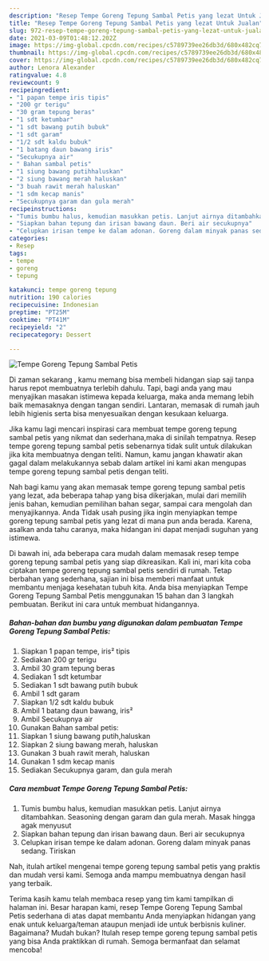 ```yaml
---
description: "Resep Tempe Goreng Tepung Sambal Petis yang lezat Untuk Jualan"
title: "Resep Tempe Goreng Tepung Sambal Petis yang lezat Untuk Jualan"
slug: 972-resep-tempe-goreng-tepung-sambal-petis-yang-lezat-untuk-jualan
date: 2021-03-09T01:48:12.202Z
image: https://img-global.cpcdn.com/recipes/c5789739ee26db3d/680x482cq70/tempe-goreng-tepung-sambal-petis-foto-resep-utama.jpg
thumbnail: https://img-global.cpcdn.com/recipes/c5789739ee26db3d/680x482cq70/tempe-goreng-tepung-sambal-petis-foto-resep-utama.jpg
cover: https://img-global.cpcdn.com/recipes/c5789739ee26db3d/680x482cq70/tempe-goreng-tepung-sambal-petis-foto-resep-utama.jpg
author: Lenora Alexander
ratingvalue: 4.8
reviewcount: 9
recipeingredient:
- "1 papan tempe iris tipis"
- "200 gr terigu"
- "30 gram tepung beras"
- "1 sdt ketumbar"
- "1 sdt bawang putih bubuk"
- "1 sdt garam"
- "1/2 sdt kaldu bubuk"
- "1 batang daun bawang iris"
- "Secukupnya air"
- " Bahan sambal petis"
- "1 siung bawang putihhaluskan"
- "2 siung bawang merah haluskan"
- "3 buah rawit merah haluskan"
- "1 sdm kecap manis"
- "Secukupnya garam dan gula merah"
recipeinstructions:
- "Tumis bumbu halus, kemudian masukkan petis. Lanjut airnya ditambahkan. Seasoning dengan garam dan gula merah. Masak hingga agak menyusut"
- "Siapkan bahan tepung dan irisan bawang daun. Beri air secukupnya"
- "Celupkan irisan tempe ke dalam adonan. Goreng dalam minyak panas sedang. Tiriskan"
categories:
- Resep
tags:
- tempe
- goreng
- tepung

katakunci: tempe goreng tepung 
nutrition: 190 calories
recipecuisine: Indonesian
preptime: "PT25M"
cooktime: "PT41M"
recipeyield: "2"
recipecategory: Dessert

---
```



![Tempe Goreng Tepung Sambal Petis](https://img-global.cpcdn.com/recipes/c5789739ee26db3d/680x482cq70/tempe-goreng-tepung-sambal-petis-foto-resep-utama.jpg)

Di zaman  sekarang , kamu memang bisa membeli hidangan siap saji tanpa harus repot membuatnya terlebih dahulu. Tapi, bagi anda yang mau menyajikan masakan istimewa kepada keluarga, maka anda memang lebih baik memasaknya dengan tangan sendiri. Lantaran, memasak di rumah jauh lebih higienis serta bisa menyesuaikan dengan kesukaan keluarga.

Jika kamu lagi mencari inspirasi cara membuat tempe goreng tepung sambal petis yang nikmat dan sederhana,maka di sinilah tempatnya. Resep tempe goreng tepung sambal petis  sebenarnya tidak sulit untuk dilakukan jika kita membuatnya dengan teliti. Namun, kamu jangan khawatir akan gagal dalam melakukannya 
sebab dalam artikel ini kami akan mengupas tempe goreng tepung sambal petis dengan teliti.  



Nah bagi kamu yang akan memasak tempe goreng tepung sambal petis yang lezat, ada beberapa tahap yang bisa dikerjakan, mulai dari memilih jenis bahan, kemudian pemilihan bahan segar, sampai cara mengolah dan menyajikannya. Anda Tidak usah pusing jika ingin menyiapkan tempe goreng tepung sambal petis yang lezat di mana pun anda berada. Karena, asalkan anda  tahu caranya, maka hidangan ini dapat menjadi suguhan yang istimewa.

Di bawah ini, ada beberapa cara mudah dalam memasak resep tempe goreng tepung sambal petis yang siap dikreasikan. Kali ini, mari kita coba ciptakan tempe goreng tepung sambal petis sendiri di rumah. Tetap berbahan yang sederhana, sajian ini bisa memberi manfaat untuk membantu menjaga kesehatan tubuh kita. Anda bisa menyiapkan Tempe Goreng Tepung Sambal Petis menggunakan 15 bahan dan 3 langkah pembuatan. Berikut ini cara untuk membuat hidangannya.

<!--inarticleads1-->

##### Bahan-bahan dan bumbu yang digunakan dalam pembuatan Tempe Goreng Tepung Sambal Petis:

1. Siapkan 1 papan tempe, iris² tipis
1. Sediakan 200 gr terigu
1. Ambil 30 gram tepung beras
1. Sediakan 1 sdt ketumbar
1. Sediakan 1 sdt bawang putih bubuk
1. Ambil 1 sdt garam
1. Siapkan 1/2 sdt kaldu bubuk
1. Ambil 1 batang daun bawang, iris²
1. Ambil Secukupnya air
1. Gunakan  Bahan sambal petis:
1. Siapkan 1 siung bawang putih,haluskan
1. Siapkan 2 siung bawang merah, haluskan
1. Gunakan 3 buah rawit merah, haluskan
1. Gunakan 1 sdm kecap manis
1. Sediakan Secukupnya garam, dan gula merah




<!--inarticleads2-->

##### Cara membuat Tempe Goreng Tepung Sambal Petis:

1. Tumis bumbu halus, kemudian masukkan petis. Lanjut airnya ditambahkan. Seasoning dengan garam dan gula merah. Masak hingga agak menyusut
1. Siapkan bahan tepung dan irisan bawang daun. Beri air secukupnya
1. Celupkan irisan tempe ke dalam adonan. Goreng dalam minyak panas sedang. Tiriskan




Nah, itulah artikel mengenai  tempe goreng tepung sambal petis  yang praktis dan mudah versi kami. Semoga anda mampu membuatnya dengan hasil yang terbaik. 

Terima kasih kamu telah membaca resep yang tim kami tampilkan di halaman ini. Besar harapan kami, resep  Tempe Goreng Tepung Sambal Petis sederhana di atas dapat membantu Anda menyiapkan hidangan yang enak untuk keluarga/teman ataupun menjadi ide untuk berbisnis kuliner. Bagaimana? Mudah bukan? Itulah resep tempe goreng tepung sambal petis yang bisa Anda praktikkan di rumah. Semoga bermanfaat dan selamat mencoba!

